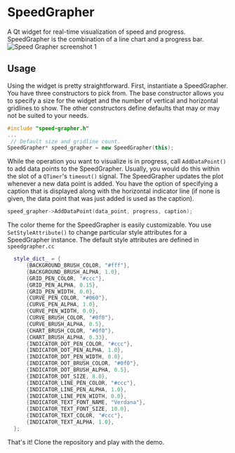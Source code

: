 # SpeedGrapher
A Qt widget for real-time visualization of speed and progress. SpeedGrapher is the combination of a line chart and a progress bar.
![Speed Grapher screenshot 1](https://github.com/demonchild2112/speedgrapher/blob/master/images/sg_shot1.png)

## Usage
Using the widget is pretty straightforward. First, instantiate a SpeedGrapher. You have three constructors to pick from. The base constructor allows you to specify a size for the widget and the number of vertical and horizontal gridlines to show. The other constructors define defaults that may or may not be suited to your needs.
```cpp
#include "speed-grapher.h"
...
 // Default size and gridline count.
SpeedGrapher* speed_grapher = new SpeedGrapher(this);
```
While the operation you want to visualize is in progress, call  `AddDataPoint()` to add data points to the SpeedGrapher. Usually, you would do this within the slot of a `QTimer`'s `timeout()` signal. The SpeedGrapher updates the plot whenever a new data point is added. You have the option of specifying a caption that is displayed along with the horizontal indicator line (if none is given, the data point that was just added is used as the caption).
```cpp
speed_grapher->AddDataPoint(data_point, progress, caption);
```
The color theme for the SpeedGrapher is easily customizable. You use `SetStyleAttribute()` to change particular style attributes for a SpeedGrapher instance. The default style attributes are defined in `speedgrapher.cc`
```cpp
  style_dict_ = {
      {BACKGROUND_BRUSH_COLOR, "#fff"},
      {BACKGROUND_BRUSH_ALPHA, 1.0},
      {GRID_PEN_COLOR, "#ccc"},
      {GRID_PEN_ALPHA, 0.15},
      {GRID_PEN_WIDTH, 0.0},
      {CURVE_PEN_COLOR, "#060"},
      {CURVE_PEN_ALPHA, 1.0},
      {CURVE_PEN_WIDTH, 0.0},
      {CURVE_BRUSH_COLOR, "#0f0"},
      {CURVE_BRUSH_ALPHA, 0.5},
      {CHART_BRUSH_COLOR, "#0f0"},
      {CHART_BRUSH_ALPHA, 0.33},
      {INDICATOR_DOT_PEN_COLOR, "#ccc"},
      {INDICATOR_DOT_PEN_ALPHA, 1.0},
      {INDICATOR_DOT_PEN_WIDTH, 0.0},
      {INDICATOR_DOT_BRUSH_COLOR, "#0f0"},
      {INDICATOR_DOT_BRUSH_ALPHA, 0.5},
      {INDICATOR_DOT_SIZE, 8.0},
      {INDICATOR_LINE_PEN_COLOR, "#ccc"},
      {INDICATOR_LINE_PEN_ALPHA, 1.0},
      {INDICATOR_LINE_PEN_WIDTH, 0.0},
      {INDICATOR_TEXT_FONT_NAME, "Verdana"},
      {INDICATOR_TEXT_FONT_SIZE, 10.0},
      {INDICATOR_TEXT_COLOR, "#ccc"},
      {INDICATOR_TEXT_ALPHA, 1.0},
  };
```
That's it! Clone the repository and play with the demo.
